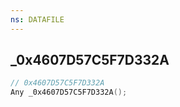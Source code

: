 ```yaml
---
ns: DATAFILE
---
```

## _0x4607D57C5F7D332A

```c
// 0x4607D57C5F7D332A
Any _0x4607D57C5F7D332A();
```


